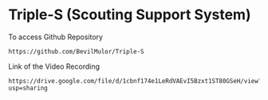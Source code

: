 # Triple-S (Scouting Support System)

To access Github Repository

```
https://github.com/BevilMulor/Triple-S
```
Link of the Video Recording
```
https://drive.google.com/file/d/1cbnf174e1LeRdVAEvI5Bzxt1ST80GSeH/view?usp=sharing
```